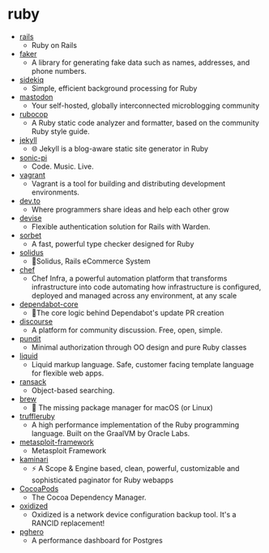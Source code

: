 # ruby
- [rails](https://github.com/rails/rails)
  - Ruby on Rails
- [faker](https://github.com/faker-ruby/faker)
  - A library for generating fake data such as names, addresses, and phone numbers.
- [sidekiq](https://github.com/mperham/sidekiq)
  - Simple, efficient background processing for Ruby
- [mastodon](https://github.com/tootsuite/mastodon)
  - Your self-hosted, globally interconnected microblogging community
- [rubocop](https://github.com/rubocop-hq/rubocop)
  - A Ruby static code analyzer and formatter, based on the community Ruby style guide.
- [jekyll](https://github.com/jekyll/jekyll)
  - 🌐 Jekyll is a blog-aware static site generator in Ruby
- [sonic-pi](https://github.com/samaaron/sonic-pi)
  - Code. Music. Live.
- [vagrant](https://github.com/hashicorp/vagrant)
  - Vagrant is a tool for building and distributing development environments.
- [dev.to](https://github.com/thepracticaldev/dev.to)
  - Where programmers share ideas and help each other grow
- [devise](https://github.com/heartcombo/devise)
  - Flexible authentication solution for Rails with Warden.
- [sorbet](https://github.com/sorbet/sorbet)
  - A fast, powerful type checker designed for Ruby
- [solidus](https://github.com/solidusio/solidus)
  - 🛒Solidus, Rails eCommerce System
- [chef](https://github.com/chef/chef)
  - Chef Infra, a powerful automation platform that transforms infrastructure into code automating how infrastructure is configured, deployed and managed across any environment, at any scale
- [dependabot-core](https://github.com/dependabot/dependabot-core)
  - 🤖The core logic behind Dependabot's update PR creation
- [discourse](https://github.com/discourse/discourse)
  - A platform for community discussion. Free, open, simple.
- [pundit](https://github.com/varvet/pundit)
  - Minimal authorization through OO design and pure Ruby classes
- [liquid](https://github.com/Shopify/liquid)
  - Liquid markup language. Safe, customer facing template language for flexible web apps.
- [ransack](https://github.com/activerecord-hackery/ransack)
  - Object-based searching.
- [brew](https://github.com/Homebrew/brew)
  - 🍺 The missing package manager for macOS (or Linux)
- [truffleruby](https://github.com/oracle/truffleruby)
  - A high performance implementation of the Ruby programming language. Built on the GraalVM by Oracle Labs.
- [metasploit-framework](https://github.com/rapid7/metasploit-framework)
  - Metasploit Framework
- [kaminari](https://github.com/kaminari/kaminari)
  - ⚡ A Scope & Engine based, clean, powerful, customizable and sophisticated paginator for Ruby webapps
- [CocoaPods](https://github.com/CocoaPods/CocoaPods)
  - The Cocoa Dependency Manager.
- [oxidized](https://github.com/ytti/oxidized)
  - Oxidized is a network device configuration backup tool. It's a RANCID replacement!
- [pghero](https://github.com/ankane/pghero)
  - A performance dashboard for Postgres
